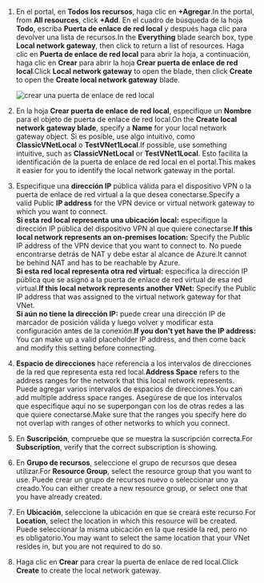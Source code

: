 1. <span data-ttu-id="2f362-101">En el portal, en **Todos los recursos**, haga clic en **+Agregar**.</span><span class="sxs-lookup"><span data-stu-id="2f362-101">In the portal, from **All resources**, click **+Add**.</span></span> <span data-ttu-id="2f362-102">En el cuadro de búsqueda de la hoja **Todo**, escriba **Puerta de enlace de red local** y después haga clic para devolver una lista de recursos.</span><span class="sxs-lookup"><span data-stu-id="2f362-102">In the **Everything** blade search box, type **Local network gateway**, then click to return a list of resources.</span></span> <span data-ttu-id="2f362-103">Haga clic en **Puerta de enlace de red local** para abrir la hoja, a continuación, haga clic en **Crear** para abrir la hoja **Crear puerta de enlace de red local**.</span><span class="sxs-lookup"><span data-stu-id="2f362-103">Click **Local network gateway** to open the blade, then click **Create** to open the **Create local network gateway** blade.</span></span>
   
    ![crear una puerta de enlace de red local](./media/vpn-gateway-add-lng-rm-portal-include/lng.png)

2. <span data-ttu-id="2f362-105">En la hoja **Crear puerta de enlace de red local**, especifique un **Nombre** para el objeto de puerta de enlace de red local.</span><span class="sxs-lookup"><span data-stu-id="2f362-105">On the **Create local network gateway blade**, specify a **Name** for your local network gateway object.</span></span> <span data-ttu-id="2f362-106">Si es posible, use algo intuitivo, como **ClassicVNetLocal** o **TestVNet1Local**.</span><span class="sxs-lookup"><span data-stu-id="2f362-106">If possible, use something intuitive, such as **ClassicVNetLocal** or **TestVNet1Local**.</span></span> <span data-ttu-id="2f362-107">Esto facilita la identificación de la puerta de enlace de red local en el portal.</span><span class="sxs-lookup"><span data-stu-id="2f362-107">This makes it easier for you to identify the local network gateway in the portal.</span></span>
3. <span data-ttu-id="2f362-108">Especifique una **dirección IP** pública válida para el dispositivo VPN o la puerta de enlace de red virtual a la que desea conectarse.</span><span class="sxs-lookup"><span data-stu-id="2f362-108">Specify a valid Public **IP address** for the VPN device or virtual network gateway to which you want to connect.</span></span><br><span data-ttu-id="2f362-109">**Si esta red local representa una ubicación local:** especifique la dirección IP pública del dispositivo VPN al que quiere conectarse.</span><span class="sxs-lookup"><span data-stu-id="2f362-109">**If this local network represents an on-premises location:** Specify the Public IP address of the VPN device that you want to connect to.</span></span> <span data-ttu-id="2f362-110">No puede encontrarse detrás de NAT y debe estar al alcance de Azure.</span><span class="sxs-lookup"><span data-stu-id="2f362-110">It cannot be behind NAT and has to be reachable by Azure.</span></span><br><span data-ttu-id="2f362-111">**Si esta red local representa otra red virtual:** especifica la dirección IP pública que se asignó a la puerta de enlace de red virtual de esa red virtual.</span><span class="sxs-lookup"><span data-stu-id="2f362-111">**If this local network represents another VNet:** Specify the Public IP address that was assigned to the virtual network gateway for that VNet.</span></span><br><span data-ttu-id="2f362-112">**Si aún no tiene la dirección IP:** puede crear una dirección IP de marcador de posición válida y luego volver y modificar esta configuración antes de la conexión.</span><span class="sxs-lookup"><span data-stu-id="2f362-112">**If you don't yet have the IP address:** You can make up a valid placeholder IP address, and then come back and modify this setting before connecting.</span></span>
4. <span data-ttu-id="2f362-113">**Espacio de direcciones** hace referencia a los intervalos de direcciones de la red que representa esta red local.</span><span class="sxs-lookup"><span data-stu-id="2f362-113">**Address Space** refers to the address ranges for the network that this local network represents.</span></span> <span data-ttu-id="2f362-114">Puede agregar varios intervalos de espacios de direcciones.</span><span class="sxs-lookup"><span data-stu-id="2f362-114">You can add multiple address space ranges.</span></span> <span data-ttu-id="2f362-115">Asegúrese de que los intervalos que especifique aquí no se superpongan con los de otras redes a las que quiere conectarse.</span><span class="sxs-lookup"><span data-stu-id="2f362-115">Make sure that the ranges you specify here do not overlap with ranges of other networks to which you connect.</span></span>
5. <span data-ttu-id="2f362-116">En **Suscripción**, compruebe que se muestra la suscripción correcta.</span><span class="sxs-lookup"><span data-stu-id="2f362-116">For **Subscription**, verify that the correct subscription is showing.</span></span>
6. <span data-ttu-id="2f362-117">En **Grupo de recursos**, seleccione el grupo de recursos que desea utilizar.</span><span class="sxs-lookup"><span data-stu-id="2f362-117">For **Resource Group**, select the resource group that you want to use.</span></span> <span data-ttu-id="2f362-118">Puede crear un grupo de recursos nuevo o seleccionar uno ya creado.</span><span class="sxs-lookup"><span data-stu-id="2f362-118">You can either create a new resource group, or select one that you have already created.</span></span>
7. <span data-ttu-id="2f362-119">En **Ubicación**, seleccione la ubicación en que se creará este recurso.</span><span class="sxs-lookup"><span data-stu-id="2f362-119">For **Location**, select the location in which this resource will be created.</span></span> <span data-ttu-id="2f362-120">Puede seleccionar la misma ubicación en la que reside la red, pero no es obligatorio.</span><span class="sxs-lookup"><span data-stu-id="2f362-120">You may want to select the same location that your VNet resides in, but you are not required to do so.</span></span>
8. <span data-ttu-id="2f362-121">Haga clic en **Crear** para crear la puerta de enlace de red local.</span><span class="sxs-lookup"><span data-stu-id="2f362-121">Click **Create** to create the local network gateway.</span></span>

